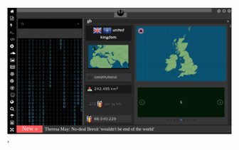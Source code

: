 
[![Image](brexit.png)](https://www.pornhub.com/view_video.php?viewkey=ph5daf2b0666260),

<!-- 
https://www.uludagsozluk.com/k/k%C4%B1z%C4%B1na-tecav%C3%BCz-edip-engelli-birine-y%C4%B1kan-baba/ bkz akıllı adam
https://www.uludagsozluk.com/k/zall-bana-hep-abi-der/&w=bg bkz kürtçü oç larını kudurtan yiğido
https://www.uludagsozluk.com/k/zall-bana-hep-abi-der/&w=bg bkz laikçileri kudurtan yiğido
https://www.uludagsozluk.com/k/ne-ba%C4%9Fiy%C3%BCn-lan-teneke/
bkz sbaha sabah yusuf yerkelin götünü parmaklaması
bkz sabah sabah akla devlet bahçelinni siyasi çizgısı gelmesi
bkz kemalsunalın oç olduğu iddalarının netleştiği iddaları
bkz barıç mançonun viagradan geberdi iddası sorundalı
bkz kamal sunalın oç olduğu iddaları sorundalı
bkz zall ona hep oçderin kamalla olan serin hikayesi
bkz gece gece akla gelen pernçekin ıslatması
bkz kknın osura osura uyuması sorundalı
bkz gece gece ıslatan erkeğin sabah sabah azdırması
bkz gece gece akla gelen erkekelrin ıslatması
bkz gece gece akla yusuf yerkelin gelmesi
bkz vatan partisi sosyal medya hesapları nerede sorundalı
bkz perinçek niye türkçe bişeyler paylaşmıyor sorundalı
bkz perinçekin siyasi çızgısı vs kk nın siyası çızgısı 
bkz perinçekin yalansı bıyıkları ve siyasi çızgıları
bkz aklgbtnin gece gece aklına geldiği ıslak rüyalar
bkz hoşlaşılan erkeğin politik çızgısını emmek
bkz gece gece akla gılışdarın çızgısı gelmesi
https://www.uludagsozluk.com/k/perin%C3%A7ek-in-40-y%C4%B1ld%C4%B1r-de%C4%9Fi%C5%9Fmeyen-siyasi-%C3%A7izgisi/
https://www.uludagsozluk.com/k/kemal-sunal-%C4%B1n-yadigar-ejder-in-%C3%B6l%C3%BCm%C3%BCne-yol-a%C3%A7mas%C4%B1/&w=bg
>

![Image](wiccanyear.png)

[![Image](hearthemoment.png)](http://www.taschen-transfer.commedia/downloads/teaser_ce_buendchen.pdf)

[![Image](myth-of-the-jewish-genome.png)](https://www.merriam-webster.com/dictionary/chromatic)

![Image](mediasource.png)

![Image](ISS.png)

[![Image](完璧.png)](https://www.ibm.com/developerworks/jp/aix/library/au-errnovariable/index.html)

![Image](voyager.png)

![Image](stone-sky.png)


